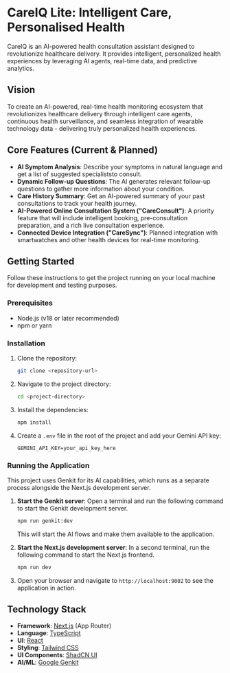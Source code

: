 # CareIQ Lite: Intelligent Care, Personalised Health

CareIQ is an AI-powered health consultation assistant designed to revolutionize healthcare delivery. It provides intelligent, personalized health experiences by leveraging AI agents, real-time data, and predictive analytics.

## Vision

To create an AI-powered, real-time health monitoring ecosystem that revolutionizes healthcare delivery through intelligent care agents, continuous health surveillance, and seamless integration of wearable technology data - delivering truly personalized health experiences.

## Core Features (Current & Planned)

-   **AI Symptom Analysis**: Describe your symptoms in natural language and get a list of suggested specialiststo consult.
-   **Dynamic Follow-up Questions**: The AI generates relevant follow-up questions to gather more information about your condition.
-   **Care History Summary**: Get an AI-powered summary of your past consultations to track your health journey.
-   **AI-Powered Online Consultation System ("CareConsult")**: A priority feature that will include intelligent booking, pre-consultation preparation, and a rich live consultation experience.
-   **Connected Device Integration ("CareSync")**: Planned integration with smartwatches and other health devices for real-time monitoring.

## Getting Started

Follow these instructions to get the project running on your local machine for development and testing purposes.

### Prerequisites

-   Node.js (v18 or later recommended)
-   npm or yarn

### Installation

1.  Clone the repository:
    ```sh
    git clone <repository-url>
    ```
2.  Navigate to the project directory:
    ```sh
    cd <project-directory>
    ```
3.  Install the dependencies:
    ```sh
    npm install
    ```
4. Create a `.env` file in the root of the project and add your Gemini API key:
    ```
    GEMINI_API_KEY=your_api_key_here
    ```

### Running the Application

This project uses Genkit for its AI capabilities, which runs as a separate process alongside the Next.js development server.

1.  **Start the Genkit server**:
    Open a terminal and run the following command to start the Genkit development server.
    ```sh
    npm run genkit:dev
    ```
    This will start the AI flows and make them available to the application.

2.  **Start the Next.js development server**:
    In a second terminal, run the following command to start the Next.js frontend.
    ```sh
    npm run dev
    ```

3.  Open your browser and navigate to `http://localhost:9002` to see the application in action.

## Technology Stack

-   **Framework**: [Next.js](https://nextjs.org/) (App Router)
-   **Language**: [TypeScript](https://www.typescriptlang.org/)
-   **UI**: [React](https://react.dev/)
-   **Styling**: [Tailwind CSS](https://tailwindcss.com/)
-   **UI Components**: [ShadCN UI](https://ui.shadcn.com/)
-   **AI/ML**: [Google Genkit](https://firebase.google.com/docs/genkit)
